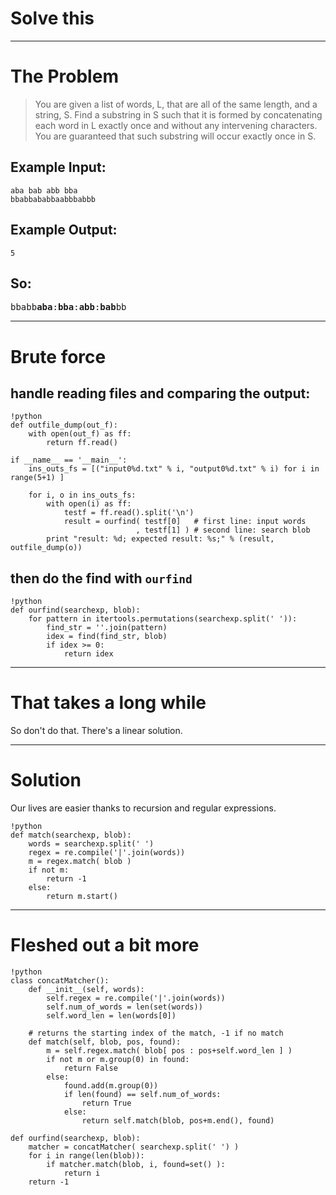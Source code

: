 # Solve this

----

# The Problem

> You are given a list of words, L, that are all of the same length, and a string, S. Find a substring in S such that it is formed by concatenating each word in L exactly once and without any intervening characters. You are guaranteed that such substring will occur exactly once in S.

## Example Input:

    aba bab abb bba
    bbabbababbaabbbabbb

## Example Output:

    5

## So:
    
<tt>bbabb**aba**:**bba**:**abb**:**bab**bb</tt>

---


# Brute force

## handle reading files and comparing the output:

    !python
    def outfile_dump(out_f):
        with open(out_f) as ff:
            return ff.read()

    if __name__ == '__main__':
        ins_outs_fs = [("input0%d.txt" % i, "output0%d.txt" % i) for i in range(5+1) ]

        for i, o in ins_outs_fs:
            with open(i) as ff:
                testf = ff.read().split('\n')
                result = ourfind( testf[0]   # first line: input words 
                                , testf[1] ) # second line: search blob
            print "result: %d; expected result: %s;" % (result, outfile_dump(o))

## then do the find with `ourfind`

    !python
    def ourfind(searchexp, blob):
        for pattern in itertools.permutations(searchexp.split(' ')):
            find_str = ''.join(pattern)
            idex = find(find_str, blob)
            if idex >= 0:
                return idex
---
# That takes a long while

So don't do that. There's a linear solution.

---
# Solution

Our lives are easier thanks to recursion and regular expressions.

    !python
    def match(searchexp, blob):
        words = searchexp.split(' ')
        regex = re.compile('|'.join(words))
        m = regex.match( blob )
        if not m:
            return -1
        else:
            return m.start()

---
# Fleshed out a bit more

    !python
    class concatMatcher():
        def __init__(self, words):
            self.regex = re.compile('|'.join(words))
            self.num_of_words = len(set(words))
            self.word_len = len(words[0])

        # returns the starting index of the match, -1 if no match
        def match(self, blob, pos, found):
            m = self.regex.match( blob[ pos : pos+self.word_len ] )
            if not m or m.group(0) in found:
                return False
            else:
                found.add(m.group(0))
                if len(found) == self.num_of_words:
                    return True
                else:
                    return self.match(blob, pos+m.end(), found)

    def ourfind(searchexp, blob):
        matcher = concatMatcher( searchexp.split(' ') )
        for i in range(len(blob)):
            if matcher.match(blob, i, found=set() ):
                return i
        return -1